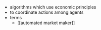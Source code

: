 - algorithms which use economic principles
- to coordinate actions among agents
- terms
	- [[automated market maker]]